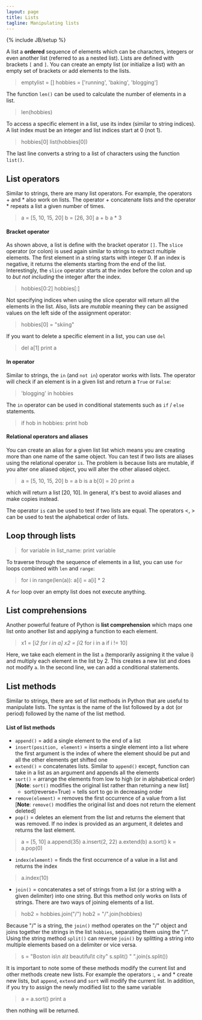 ```yaml
---
layout: page
title: Lists
tagline: Manipulating lists
---
```

{% include JB/setup %}

A list a **ordered** sequence of elements which can be characters, integers or even another list (referred to as a nested list). Lists are defined with brackets `[` and `]`.  You can create an empty list (or initialize a list) with an empty set of brackets or add elements to the lists. 

>	emptylist = []
>	hobbies = ['running', 'baking', 'blogging']

The function `len()` can be used to calculate the number of elements in a list.  

>	len(hobbies)

To access a specific element in a list, use its index (similar to string indices).  A list index must be an integer and list indices start at 0 (not 1). 

>	hobbies[0]
>	list(hobbies[0])

The last line converts a string to a list of characters using the function `list()`. 

## List operators 
Similar to strings, there are many list operators. For example, the operators + and * also work on lists.  The operator + concatenate lists  and the operator * repeats a list a given number of times. 

>	a = [5, 10, 15, 20]
>	b = [26, 30]
>	a + b
>	a * 3


#### Bracket operator
As shown above, a list is define with the bracket operator `[]`. The `slice` operator (or colon) is used again similar to strings to extract multiple elements. The first element in a string starts with integer 0.  If an index is negative, it returns the elements starting from the end of the list. Interestingly, the `slice` operator starts at the index before the colon and up to *but not including* the integer after the index.  

>	hobbies[0:2]
>	hobbies[:]

Not specifying indices when using the slice operator will return all the elements in the list. Also, lists are *mutable* meaning they can be assigned values on the left side of the assignment operator: 

>	hobbies[0] = "skiing"

If you want to delete a specific element in a list, you can use `del`

>	del a[1]
> 	print a



#### In operator
Similar to strings, the `in` (and `not in`) operator works with lists. The operator will check if an element is in a given list and return a `True` or `False`: 

>	'blogging' in hobbies

The `in` operator can be used in conditional statements such as `if` / `else` statements. 

>	if hob in hobbies: 
>	    print hob

#### Relational operators and aliases 
You can create an alias for a given list list which means you are creating more than one name of the same object.  You can test if two lists are aliases using the relational operator `is`.  The problem is because lists are mutable, if you alter one aliased object, you will alter the other aliased object.  

>	a = [5, 10, 15, 20]
>	b = a
>	b is a
>	b[0] = 20
>	print a



which will return a list [20, 10]. In general, it's best to avoid aliases and make copies instead.  

The operator `is` can be used to test if two lists are equal. The operators <, > can be used to test the alphabetical order of lists. 


## Loop through lists

>	for variable in list_name:
>	    print variable

To traverse through the sequence of elements in a list, you can use `for` loops combined with `len` and `range`: 



>	for i in range(len(a)):
>	    a[i] = a[i] * 2

A `for` loop over an empty list does not execute anything. 

## List comprehensions
Another powerful feature of Python is **list comprehension** which maps one list onto another list and applying a function to each element. 

>	x1 = [i*2 for i in a]
>	x2 = [i*2 for i in a if i != 10]

Here, we take each element in the list `a` (temporarily assigning it the value i) and multiply each element in the list by 2.  This creates a new list and does not modify `a`.  In the second line, we can add a conditional statements.




## List methods
Similar to strings, there are set of list methods in Python that are useful to manipulate lists. The syntax is the name of the list followed by a dot (or period) followed by the name of the list method.  


#### List of list methods
* `append()` = add a single element to the end of a list
* `insert(position, element)` = inserts a single element into a list where the first argument is the index of where the element should be put and all the other elements get shifted one
* `extend()` = concatenates lists. Similar to `append()` except, function can take in a list as an argument and appends all the elements
* `sort()` = arrange the elements from low to high (or in alphabetical order) [**Note**: `sort()` modifies the original list rather than returning a new list]
	* sort(reverse=True) = tells sort to go in decreasing order
* `remove(element)` = removes the first occurrence of a value from a list [**Note**: `remove()` modifies the original list and does not return the element deleted]
* `pop()` = deletes an element from the list and returns the element that was removed. If no index is provided as an argument, it deletes and returns the last element. 

>	a = [5, 10]
>	a.append(35)
>	a.insert(2, 22)
>	a.extend(b)
>	a.sort()
>	k = a.pop(0)

* `index(element)` = finds the first occurrence of a value in a list and returns the index

>	a.index(10)

* `join()` = concatenates a set of strings from a list (or a string with a given delimiter) into one string. But this method only works on lists of strings. There are two ways of joining elements of a list.  

>	hob2 = hobbies.join("/")
>	hob2 = "/".join(hobbies)

Because "/" is a string, the `join()` method operates on the "/" object and joins together the strings in the list `hobbies`, separating them using the "/".  Using the string method `split()` can reverse `join()` by splitting a string into multiple elements based on a delimiter or vice versa. 

>	s = "Boston	is\n a\t beautiful\t city"
>	s.split()
>	" ".join(s.split())


It is important to note some of these methods modify the current list and other methods create new lists. For example the operators :, + and * create new lists, but `append`, `extend` and `sort` will modify the current list. In addition, if you try to assign the newly modified list to the same variable 

>	a = a.sort()
> 	print a

then nothing will be returned. 


